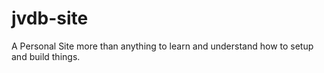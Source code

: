 # jvdb-site
A Personal Site more than anything to learn and understand how to setup and build things.
